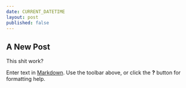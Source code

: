 ```yaml
---
date: CURRENT_DATETIME
layout: post
published: false
---
```


## A New Post

This shit work?

Enter text in [Markdown](http://daringfireball.net/projects/markdown/). Use the toolbar above, or click the **?** button for formatting help.
